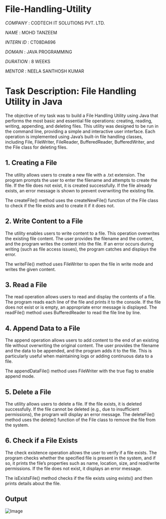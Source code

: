 # File-Handling-Utility

*COMPANY* : CODTECH IT SOLUTIONS PVT. LTD.

*NAME* : MOHD TANZEEM

*INTERN ID* : CT08DA696

*DOMAIN* : JAVA PROGRAMMING

*DURATION* : 8 WEEKS

*MENTOR* : NEELA SANTHOSH KUMAR

# Task Description: File Handling Utility in Java

The objective of my task was to build a File Handling Utility using Java that performs the most basic and essential file operations: creating, reading, writing, appending, and deleting files. This utility was designed to be run in the command line, providing a simple and interactive user interface. Each operation is implemented using Java’s built-in file handling classes, including File, FileWriter, FileReader, BufferedReader, BufferedWriter, and the File class for deleting files.

## 1. Creating a File
The utility allows users to create a new file with a .txt extension. The program prompts the user to enter the filename and attempts to create the file. If the file does not exist, it is created successfully. If the file already exists, an error message is shown to prevent overwriting the existing file.

The createFile() method uses the createNewFile() function of the File class to check if the file exists and to create it if it does not.

## 2. Write Content to a File
The utility enables users to write content to a file. This operation overwrites the existing file content. The user provides the filename and the content, and the program writes the content into the file. If an error occurs during writing (such as file access issues), the program catches and displays the error.

The writeFile() method uses FileWriter to open the file in write mode and writes the given content.

## 3. Read a File
The read operation allows users to read and display the contents of a file. The program reads each line of the file and prints it to the console. If the file does not exist or is empty, an appropriate error message is displayed. The readFile() method uses BufferedReader to read the file line by line.

## 4. Append Data to a File
The append operation allows users to add content to the end of an existing file without overwriting the original content. The user provides the filename and the data to be appended, and the program adds it to the file. This is particularly useful when maintaining logs or adding continuous data to a file.

The appendDataFile() method uses FileWriter with the true flag to enable append mode.

## 5. Delete a File
The utility allows users to delete a file. If the file exists, it is deleted successfully. If the file cannot be deleted (e.g., due to insufficient permissions), the program will display an error message. The deleteFile() method uses the delete() function of the File class to remove the file from the system.

## 6. Check if a File Exists
The check existence operation allows the user to verify if a file exists. The program checks whether the specified file is present in the system, and if so, it prints the file’s properties such as name, location, size, and read/write permissions. If the file does not exist, it displays an error message.

The isExistsFile() method checks if the file exists using exists() and then prints details about the file.


## Output

![Image](https://github.com/user-attachments/assets/52dd0b3e-1fad-4301-9867-85898199316e)


